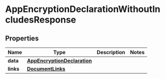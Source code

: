 

# AppEncryptionDeclarationWithoutIncludesResponse


## Properties

| Name | Type | Description | Notes |
|------------ | ------------- | ------------- | -------------|
|**data** | [**AppEncryptionDeclaration**](AppEncryptionDeclaration.md) |  |  |
|**links** | [**DocumentLinks**](DocumentLinks.md) |  |  |



